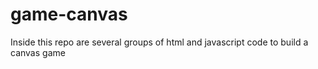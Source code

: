 # game-canvas
Inside this repo are several groups of html and javascript code to build a canvas game
